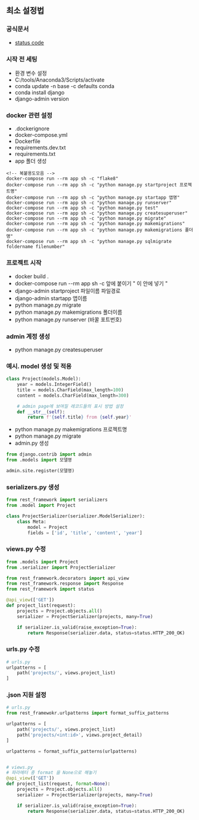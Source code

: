 ## 최소 설정법

### 공식문서

- [status code](https://www.django-rest-framework.org/api-guide/status-codes/)

### 시작 전 세팅

- 환경 변수 설정
- C:/tools/Anaconda3/Scripts/activate
- conda update -n base -c defaults conda
- conda install django
- django-admin version

### docker 관련 설정

- .dockerignore
- docker-compose.yml
- Dockerfile
- requirements.dev.txt
- requirements.txt
- app 폴더 생성

```
<!-- 복붙용도모음 -->
docker-compose run --rm app sh -c "flake8"
docker-compose run --rm app sh -c "python manage.py startproject 프로젝트명"
docker-compose run --rm app sh -c "python manage.py startapp 앱명"
docker-compose run --rm app sh -c "python manage.py runserver"
docker-compose run --rm app sh -c "python manage.py test"
docker-compose run --rm app sh -c "python manage.py createsuperuser"
docker-compose run --rm app sh -c "python manage.py migrate"
docker-compose run --rm app sh -c "python manage.py makemigrations"
docker-compose run --rm app sh -c "python manage.py makemigrations 폴더명"
docker-compose run --rm app sh -c "python manage.py sqlmigrate foldername filenumber"
```

### 프로젝트 시작

- docker build .
- docker-compose run --rm app sh -c 앞에 붙이기 " 이 안에 넣기 "
- django-admin startproject 파일이름 파일경로
- django-admin startapp 앱이름
- python manage.py migrate
- python manage.py makemigrations 폴더이름
- python manage.py runserver (바꿀 포트번호)

### admin 계정 생성

- python manage.py createsuperuser

### 예시. model 생성 및 적용

```py
class Project(models.Model):
    year = models.IntegerField()
    title = models.CharField(max_length=100)
    content = models.CharField(max_length=300)

    # admin page에 보여질 레코드들의 표시 방법 설정
    def __str__(self):
        return f'{self.title} from {self.year}'
```

- python manage.py makemigrations 프로젝트명
- python manage.py migrate
- admin.py 생성

```py
from django.contrib import admin
from .models import 모델명

admin.site.register(모델명)
```

### serializers.py 생성

```py
from rest_framework import serializers
from .model import Project

class ProjectSerializer(serializer.ModelSerializer):
    class Meta:
        model = Project
        fields = ['id', 'title', 'content', 'year']
```

### views.py 수정

```py
from .models import Project
from .serializer import ProjectSerializer

from rest_framework.decorators import api_view
from rest_framework.response import Response
from rest_framework import status

@api_view(['GET'])
def project_list(request):
    projects = Project.objects.all()
    serializer = ProjectSerializer(projects, many=True)

    if serializer.is_valid(raise_exception=True):
        return Response(serializer.data, status=status.HTTP_200_OK)
```

### urls.py 수정

```py
# urls.py
urlpatterns = [
    path('projects/', views.project_list)
]
```

### .json 지원 설정

```py
# urls.py
from rest_framewokr.urlpatterns import format_suffix_patterns

urlpatterns = [
    path('projects/', views.project_list)
    path('projects/<int:id>', views.project_detail)
]

urlpatterns = format_suffix_patterns(urlpatterns)


# views.py
# 파라메터 중 format 을 None으로 해놓기
@api_view(['GET'])
def project_list(request, format=None):
    projects = Project.objects.all()
    serializer = ProjectSerializer(projects, many=True)

    if serializer.is_valid(raise_exception=True):
        return Response(serializer.data, status=status.HTTP_200_OK)
```
